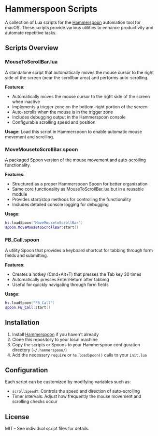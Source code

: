 # Hammerspoon Scripts

A collection of Lua scripts for the [Hammerspoon](https://www.hammerspoon.org/) automation tool for macOS. These scripts provide various utilities to enhance productivity and automate repetitive tasks.

## Scripts Overview

### MouseToScrollBar.lua

A standalone script that automatically moves the mouse cursor to the right side of the screen (near the scrollbar area) and performs auto-scrolling.

**Features:**
- Automatically moves the mouse cursor to the right side of the screen when inactive
- Implements a trigger zone on the bottom-right portion of the screen
- Auto-scrolls when the mouse is in the trigger zone
- Includes debugging output in the Hammerspoon console
- Configurable scrolling speed and position

**Usage:**
Load this script in Hammerspoon to enable automatic mouse movement and scrolling.

### MoveMousetoScrollBar.spoon

A packaged Spoon version of the mouse movement and auto-scrolling functionality.

**Features:**
- Structured as a proper Hammerspoon Spoon for better organization
- Same core functionality as MouseToScrollBar.lua but in a reusable module
- Provides start/stop methods for controlling the functionality
- Includes detailed console logging for debugging

**Usage:**
```lua
hs.loadSpoon("MoveMousetoScrollBar")
spoon.MoveMousetoScrollBar:start()
```

### FB_Call.spoon

A utility Spoon that provides a keyboard shortcut for tabbing through form fields and submitting.

**Features:**
- Creates a hotkey (Cmd+Alt+T) that presses the Tab key 30 times
- Automatically presses Enter/Return after tabbing
- Useful for quickly navigating through form fields

**Usage:**
```lua
hs.loadSpoon("FB_Call")
spoon.FB_Call:start()
```

## Installation

1. Install [Hammerspoon](https://www.hammerspoon.org/) if you haven't already
2. Clone this repository to your local machine
3. Copy the scripts or Spoons to your Hammerspoon configuration directory (`~/.hammerspoon/`)
4. Add the necessary `require` or `hs.loadSpoon()` calls to your `init.lua`

## Configuration

Each script can be customized by modifying variables such as:
- `scrollSpeedY`: Controls the speed and direction of auto-scrolling
- Timer intervals: Adjust how frequently the mouse movement and scrolling checks occur

## License

MIT - See individual script files for details.
